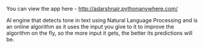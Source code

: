 You can view the app here - http://adarshnair.pythonanywhere.com/


AI engine that detects tone in text using Natural Language Processing and is an online algorithm as it uses the input you give to it to improve the algorithm on the fly, so the more input it gets, the better its predictions will be. 